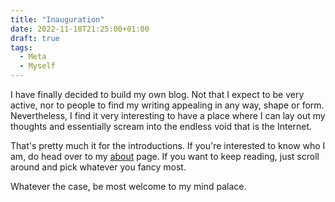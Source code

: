 ```yaml
---
title: "Inauguration"
date: 2022-11-18T21:25:00+01:00
draft: true
tags:
  - Meta
  - Myself
---
```


I have finally decided to build my own blog. Not that I expect to be very active,
nor to people to find my writing appealing in any way, shape or form. Nevertheless,
I find it very interesting to have a place where I can lay out my thoughts and
essentially scream into the endless void that is the Internet. 

That's pretty much it for the introductions. If you're interested to know who
I am, do head over to my [about](/resume) page. If you want to keep reading,
just scroll around and pick whatever you fancy most.

Whatever the case, be most welcome to my mind palace.